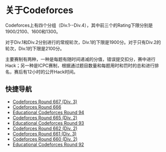 # 关于Codeforces

Codeforces上有四个分组（Div.1--Div.4），其中前三个的Rating下限分别是1900/2100、1600和1300。

对于Div.1和Div.2分别进行的常规轮次，Div.1的下限是1900分。对于只有Div.2的轮次，Div.1的下限是2100分。

主要赛制有两种，一种是每题有随时间递减的分值，错误提交扣分，赛中进行Hack；另一种是ICPC赛制，根据通过题目数量和每题用时和罚时的总和进行排名，赛后有12小时的公开Hack时间。

## 快捷导航

- [Codeforces Round 667 (Div. 3)](./1409/)
- [Codeforces Round 666](./1396/)
- [Educational Codeforces Round 94](./1400/)
- [Codeforces Round 665 (Div. 2)](./1401/)
- [Educational Codeforces Round 93](./1398/)
- [Codeforces Round 662 (Div. 2)](./1393/)
- [Codeforces Round 661 (Div. 3)](./1399/)
- [Codeforces Round 660 (Div. 2)](./1388/)
- [Educational Codeforces Round 92](./1389/)

<Utterances/>
